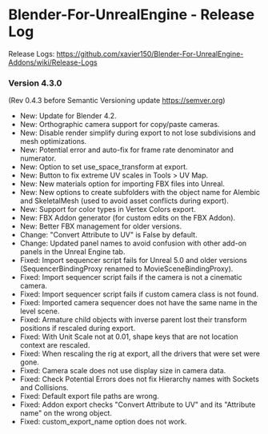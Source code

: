 # Blender-For-UnrealEngine - Release Log
Release Logs: https://github.com/xavier150/Blender-For-UnrealEngine-Addons/wiki/Release-Logs

### Version 4.3.0
(Rev 0.4.3 before Semantic Versioning update https://semver.org)

- New: Update for Blender 4.2.
- New: Orthographic camera support for copy/paste cameras.
- New: Disable render simplify during export to not lose subdivisions and mesh optimizations.
- New: Potential error and auto-fix for frame rate denominator and numerator.
- New: Option to set use_space_transform at export.
- New: Button to fix extreme UV scales in Tools > UV Map.
- New: New materials option for importing FBX files into Unreal.
- New: New options to create subfolders with the object name for Alembic and SkeletalMesh (used to avoid asset conflicts during export).
- New: Support for color types in Vertex Colors export.
- New: FBX Addon generator (for custom edits on the FBX Addon).
- New: Better FBX management for older versions.
- Change: "Convert Attribute to UV" is False by default.
- Change: Updated panel names to avoid confusion with other add-on panels in the Unreal Engine tab.
- Fixed: Import sequencer script fails for Unreal 5.0 and older versions (SequencerBindingProxy renamed to MovieSceneBindingProxy).
- Fixed: Import sequencer script fails if the camera is not a cinematic camera.
- Fixed: Import sequencer script fails if custom camera class is not found.
- Fixed: Imported camera sequencer does not have the same name in the level scene.
- Fixed: Armature child objects with inverse parent lost their transform positions if rescaled during export.
- Fixed: With Unit Scale not at 0.01, shape keys that are not location context are rescaled.
- Fixed: When rescaling the rig at export, all the drivers that were set were gone.
- Fixed: Camera scale does not use display size in camera data.
- Fixed: Check Potential Errors does not fix Hierarchy names with Sockets and Collisions.
- Fixed: Default export file paths are wrong.
- Fixed: Addon export checks "Convert Attribute to UV" and its "Attribute name" on the wrong object.
- Fixed: custom_export_name option does not work.